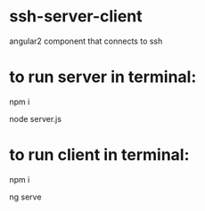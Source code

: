 # ssh-server-client
angular2 component that connects to ssh

# to run server in terminal:

npm i

node server.js

# to run client in terminal:

npm i

ng serve
